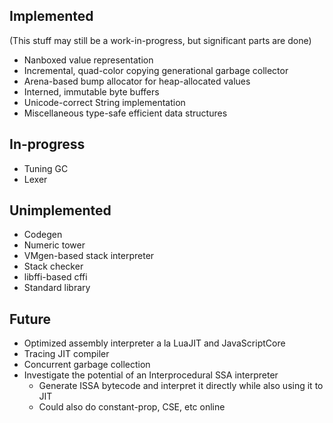 Implemented
-----------

(This stuff may still be a work-in-progress, but significant parts are done)

- Nanboxed value representation
- Incremental, quad-color copying generational garbage collector
- Arena-based bump allocator for heap-allocated values
- Interned, immutable byte buffers
- Unicode-correct String implementation
- Miscellaneous type-safe efficient data structures

In-progress
-----------
- Tuning GC
- Lexer

Unimplemented
-------------

- Codegen
- Numeric tower
- VMgen-based stack interpreter
- Stack checker
- libffi-based cffi
- Standard library

Future
------

- Optimized assembly interpreter a la LuaJIT and JavaScriptCore
- Tracing JIT compiler
- Concurrent garbage collection
- Investigate the potential of an Interprocedural SSA interpreter
  + Generate ISSA bytecode and interpret it directly while also using it to JIT
  + Could also do constant-prop, CSE, etc online
